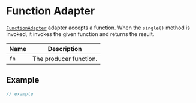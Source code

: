 # Function Adapter

[`FunctionAdapter`](function-adapter.md) adapter accepts a function. When the `single()` method is invoked, it invokes the given function and returns the result.

| Name | Description            |
| ---- | ---------------------- |
| `fn` | The producer function. |

## Example

```typescript
// example
```
